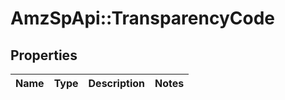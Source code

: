 # AmzSpApi::TransparencyCode

## Properties
Name | Type | Description | Notes
------------ | ------------- | ------------- | -------------

